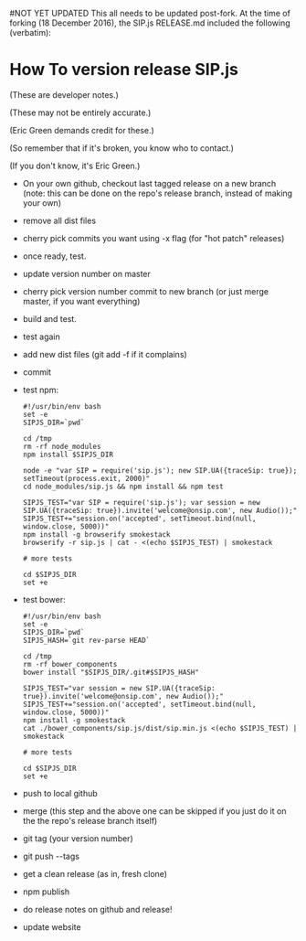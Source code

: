 #NOT YET UPDATED
This all needs to be updated post-fork. At the time of forking (18 December 2016), the SIP.js RELEASE.md included the following (verbatim):

# How To version release SIP.js

(These are developer notes.)

(These may not be entirely accurate.)

(Eric Green demands credit for these.)

(So remember that if it's broken, you know who to contact.)

(If you don't know, it's Eric Green.)

* On your own github, checkout last tagged release on a new branch (note: this can be done on the repo's release branch, instead of making your own)
* remove all dist files
* cherry pick commits you want using -x flag (for "hot patch" releases)
* once ready, test.
* update version number on master
* cherry pick version number commit to new branch (or just merge master, if you want everything)
* build and test.
* test again
* add new dist files (git add -f if it complains)
* commit
* test npm:

    ```shell
    #!/usr/bin/env bash
    set -e
    SIPJS_DIR=`pwd`

    cd /tmp
    rm -rf node_modules
    npm install $SIPJS_DIR

    node -e "var SIP = require('sip.js'); new SIP.UA({traceSip: true}); setTimeout(process.exit, 2000)"
    cd node_modules/sip.js && npm install && npm test

    SIPJS_TEST="var SIP = require('sip.js'); var session = new SIP.UA({traceSip: true}).invite('welcome@onsip.com', new Audio());"
    SIPJS_TEST+="session.on('accepted', setTimeout.bind(null, window.close, 5000))"
    npm install -g browserify smokestack
    browserify -r sip.js | cat - <(echo $SIPJS_TEST) | smokestack

    # more tests

    cd $SIPJS_DIR
    set +e
    ```

* test bower:

    ```shell
    #!/usr/bin/env bash
    set -e
    SIPJS_DIR=`pwd`
    SIPJS_HASH=`git rev-parse HEAD`

    cd /tmp
    rm -rf bower_components
    bower install "$SIPJS_DIR/.git#$SIPJS_HASH"

    SIPJS_TEST="var session = new SIP.UA({traceSip: true}).invite('welcome@onsip.com', new Audio());"
    SIPJS_TEST+="session.on('accepted', setTimeout.bind(null, window.close, 5000))"
    npm install -g smokestack
    cat ./bower_components/sip.js/dist/sip.min.js <(echo $SIPJS_TEST) | smokestack

    # more tests

    cd $SIPJS_DIR
    set +e
    ```

* push to local github
* merge (this step and the above one can be skipped if you just do it on the the repo's release branch itself)
* git tag (your version number)
* git push --tags
* get a clean release (as in, fresh clone)
* npm publish
* do release notes on github and release!
* update website
